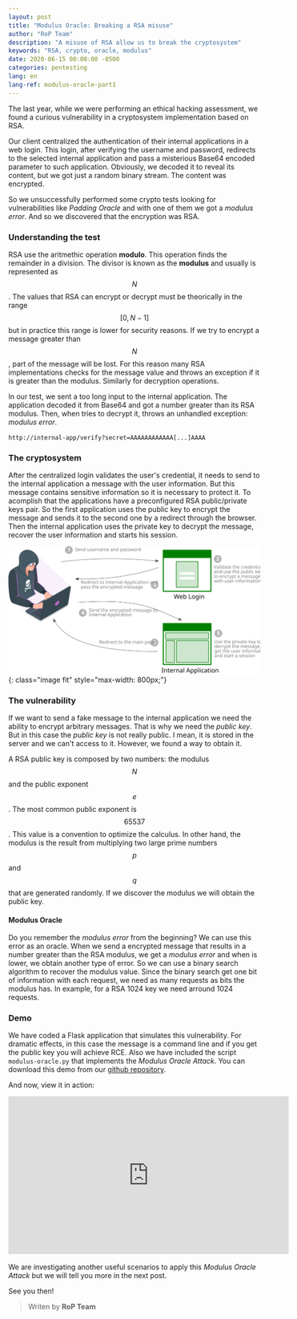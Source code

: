 ```yaml
---
layout: post
title: "Modulus Oracle: Breaking a RSA misuse"
author: "RoP Team"
description: "A misuse of RSA allow us to break the cryptosystem"
keywords: "RSA, crypto, oracle, modulus"
date: 2020-06-15 00:00:00 -0500
categories: pentesting
lang: en
lang-ref: modulus-oracle-part1
---
```


The last year, while we were performing an ethical hacking assessment, we found a curious vulnerability in a cryptosystem implementation based on RSA.

Our client centralized the authentication of their internal applications in a web login. This login, after verifying the username and password, redirects to the selected internal application and pass a misterious Base64 encoded parameter to such application. Obviously, we decoded it to reveal its content, but we got just a random binary stream. The content was encrypted.

<!--more-->

So we unsuccessfully performed some crypto tests looking for vulnerabilities like *Padding Oracle* and with one of them we got a *modulus error*. And so we discovered that the encryption was RSA.

### Understanding the test

RSA use the aritmethic operation **modulo**. This operation finds the remainder in a division. The divisor is known as the **modulus** and usually is represented as $$N$$. The values that RSA can encrypt or decrypt must be theorically in the range $$[0, N-1]$$ but in practice this range is lower for security reasons. If we try to encrypt a message greater than $$N$$, part of the message will be lost. For this reason many RSA implementations checks for the message value and throws an exception if it is greater than the modulus. Similarly for decryption operations.

In our test, we sent a too long input to the internal application. The application decoded it from Base64 and got a number greater than its RSA modulus. Then, when tries to decrypt it, throws an unhandled exception: *modulus error*.

```
http://internal-app/verify?secret=AAAAAAAAAAAA[...]AAAA
```

### The cryptosystem

After the centralized login validates the user's credential, it needs to send to the internal application a message with the user information. But this message contains sensitive information so it is necessary to protect it. To acomplish that the applications have a preconfigured RSA public/private keys pair. So the first application uses the public key to encrypt the message and sends it to the second one by a redirect through the browser. Then the internal application uses the private key to decrypt the message, recover the user information and starts his session.

![img01](/assets/img/202006/diagram01.svg){: class="image fit" style="max-width: 800px;"}

### The vulnerability

If we want to send a fake message to the internal application we need the ability to encrypt arbitrary messages. That is why we need the *public key*. But in this case the *public key* is not really public. I mean, it is stored in the server and we can't access to it. However, we found a way to obtain it.

A RSA public key is composed by two numbers: the modulus $$N$$ and the public exponent $$e$$. The most common public exponent is $$65537$$. This value is a convention to optimize the calculus. In other hand, the modulus is the result from multiplying two large prime numbers $$p$$ and $$q$$ that are generated randomly. If we discover the modulus we will obtain the public key.

#### Modulus Oracle

Do you remember the *modulus error* from the beginning? We can use this error as an oracle. When we send a encrypted message that results in a number greater than the RSA modulus, we get a *modulus error* and when is lower, we obtain another type of error. So we can use a binary search algorithm to recover the modulus value. Since the binary search get one bit of information with each request, we need as many requests as bits the modulus has. In example, for a RSA 1024 key we need arround 1024 requests.

### Demo

We have coded a Flask application that simulates this vulnerability. For dramatic effects, in this case the message is a command line and if you get the public key you will achieve RCE. Also we have included the script `modulus-oracle.py` that implements the *Modulus Oracle Attack*. You can download this demo from our [github repository](https://github.com/rop-la/modulus-oracle).

And now, view it in action:

<iframe width="560" height="315" src="https://www.youtube.com/embed/gQRgRELH6Zw" frameborder="0" allow="accelerometer; autoplay; encrypted-media; gyroscope; picture-in-picture" allowfullscreen></iframe>

<br>

We are investigating another useful scenarios to apply this *Modulus Oracle Attack* but we will tell you more in the next post.

See you then!


> Writen by **RoP Team**